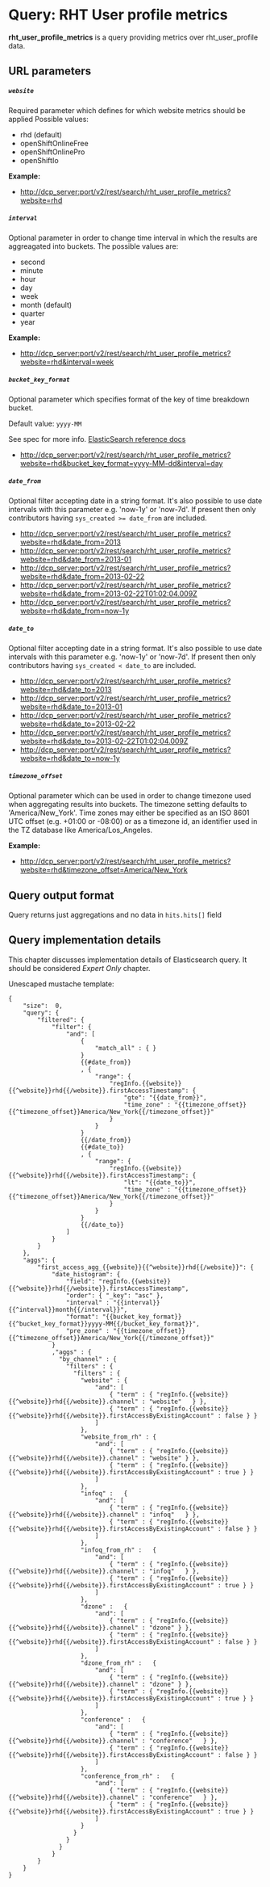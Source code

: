 # Query: RHT User profile metrics

**rht_user_profile_metrics** is a query providing metrics over rht_user_profile data.

## URL parameters

##### `website`

Required parameter which defines for which website metrics should be applied
Possible values:

* rhd (default)
* openShiftOnlineFree
* openShiftOnlinePro
* openShiftIo

**Example:**

- <http://dcp_server:port/v2/rest/search/rht_user_profile_metrics?website=rhd>

##### `interval`

Optional parameter in order to change time interval in which the results are aggreagated into buckets. The possible values are:

* second
* minute
* hour
* day
* week
* month (default)
* quarter
* year

**Example:**

- <http://dcp_server:port/v2/rest/search/rht_user_profile_metrics?website=rhd&interval=week>

##### `bucket_key_format`

Optional parameter which specifies format of the key of time breakdown bucket.

Default value: `yyyy-MM`

See spec for more info. [ElasticSearch reference docs](https://www.elastic.co/guide/en/elasticsearch/reference/1.4/search-aggregations-bucket-daterange-aggregation.html#date-format-pattern)

- <http://dcp_server:port/v2/rest/search/rht_user_profile_metrics?website=rhd&bucket_key_format=yyyy-MM-dd&interval=day>


##### `date_from`
Optional filter accepting date in a string format. It's also possible to use date intervals with this parameter e.g. 'now-1y' or 'now-7d'.
If present then only contributors having `sys_created >= date_from` are included.

- <http://dcp_server:port/v2/rest/search/rht_user_profile_metrics?website=rhd&date_from=2013>
- <http://dcp_server:port/v2/rest/search/rht_user_profile_metrics?website=rhd&date_from=2013-01>
- <http://dcp_server:port/v2/rest/search/rht_user_profile_metrics?website=rhd&date_from=2013-02-22>
- <http://dcp_server:port/v2/rest/search/rht_user_profile_metrics?website=rhd&date_from=2013-02-22T01:02:04.009Z>
- <http://dcp_server:port/v2/rest/search/rht_user_profile_metrics?website=rhd&date_from=now-1y>

##### `date_to`
Optional filter accepting date in a string format. It's also possible to use date intervals with this parameter e.g. 'now-1y' or 'now-7d'.
If present then only contributors having `sys_created < date_to` are included.

- <http://dcp_server:port/v2/rest/search/rht_user_profile_metrics?website=rhd&date_to=2013>
- <http://dcp_server:port/v2/rest/search/rht_user_profile_metrics?website=rhd&date_to=2013-01>
- <http://dcp_server:port/v2/rest/search/rht_user_profile_metrics?website=rhd&date_to=2013-02-22>
- <http://dcp_server:port/v2/rest/search/rht_user_profile_metrics?website=rhd&date_to=2013-02-22T01:02:04.009Z>
- <http://dcp_server:port/v2/rest/search/rht_user_profile_metrics?website=rhd&date_to=now-1y>

##### `timezone_offset`

Optional parameter which can be used in order to change timezone used when aggregating results into buckets. The timezone setting defaults to 'America/New_York'. Time zones may either be specified as an ISO 8601 UTC offset (e.g. +01:00 or -08:00) or as a timezone id, an identifier used in the TZ database like America/Los_Angeles.

**Example:**

- <http://dcp_server:port/v2/rest/search/rht_user_profile_metrics?website=rhd&timezone_offset=America/New_York>



## Query output format

Query returns just aggregations and no data in `hits.hits[]` field

## Query implementation details

This chapter discusses implementation details of Elasticsearch query. It should be considered _Expert Only_ chapter.

Unescaped mustache template:

````
{
    "size":  0,
    "query": {
        "filtered": {
            "filter": {
                "and": [
                    { 
                        "match_all" : { } 
                    }
                    {{#date_from}}
                    , {
                        "range": {
                            "regInfo.{{website}}{{^website}}rhd{{/website}}.firstAccessTimestamp": {
                                "gte": "{{date_from}}",
                                "time_zone" : "{{timezone_offset}}{{^timezone_offset}}America/New_York{{/timezone_offset}}"
                            }
                        }
                    }
                    {{/date_from}}
                    {{#date_to}}
                    , {
                        "range": {
                            "regInfo.{{website}}{{^website}}rhd{{/website}}.firstAccessTimestamp": {
                                "lt": "{{date_to}}",
                                "time_zone" : "{{timezone_offset}}{{^timezone_offset}}America/New_York{{/timezone_offset}}"
                            }
                        }
                    }
                    {{/date_to}}
                ]
            }
        }
    },
    "aggs": {
        "first_access_agg_{{website}}{{^website}}rhd{{/website}}": {
            "date_histogram": {
                "field": "regInfo.{{website}}{{^website}}rhd{{/website}}.firstAccessTimestamp",
                "order": { "_key": "asc" },
                "interval" : "{{interval}}{{^interval}}month{{/interval}}",
                "format": "{{bucket_key_format}}{{^bucket_key_format}}yyyy-MM{{/bucket_key_format}}",
                "pre_zone" : "{{timezone_offset}}{{^timezone_offset}}America/New_York{{/timezone_offset}}"
            }
            ,"aggs" : {
              "by_channel" : { 
                "filters" : {
                  "filters" : {
                    "website" : { 
                        "and": [ 
                            { "term" : { "regInfo.{{website}}{{^website}}rhd{{/website}}.channel" : "website"   } },
                            { "term" : { "regInfo.{{website}}{{^website}}rhd{{/website}}.firstAccessByExistingAccount" : false } }
                        ]
                    },
                    "website_from_rh" : {
                        "and": [
                            { "term" : { "regInfo.{{website}}{{^website}}rhd{{/website}}.channel" : "website" } },
                            { "term" : { "regInfo.{{website}}{{^website}}rhd{{/website}}.firstAccessByExistingAccount" : true } }
                        ]
                    },
                    "infoq" :   {
                        "and": [
                            { "term" : { "regInfo.{{website}}{{^website}}rhd{{/website}}.channel" : "infoq"   } },
                            { "term" : { "regInfo.{{website}}{{^website}}rhd{{/website}}.firstAccessByExistingAccount" : false } }
                        ]
                    },
                    "infoq_from_rh" :   {
                        "and": [
                            { "term" : { "regInfo.{{website}}{{^website}}rhd{{/website}}.channel" : "infoq"   } },
                            { "term" : { "regInfo.{{website}}{{^website}}rhd{{/website}}.firstAccessByExistingAccount" : true } }
                        ]
                    },
                    "dzone" :   {
                        "and": [
                            { "term" : { "regInfo.{{website}}{{^website}}rhd{{/website}}.channel" : "dzone" } },
                            { "term" : { "regInfo.{{website}}{{^website}}rhd{{/website}}.firstAccessByExistingAccount" : false } }
                        ]
                    },
                    "dzone_from_rh" :   {
                        "and": [
                            { "term" : { "regInfo.{{website}}{{^website}}rhd{{/website}}.channel" : "dzone" } },
                            { "term" : { "regInfo.{{website}}{{^website}}rhd{{/website}}.firstAccessByExistingAccount" : true } }
                        ]
                    },
                    "conference" :   {
                        "and": [
                            { "term" : { "regInfo.{{website}}{{^website}}rhd{{/website}}.channel" : "conference"   } },
                            { "term" : { "regInfo.{{website}}{{^website}}rhd{{/website}}.firstAccessByExistingAccount" : false } }
                        ]
                    },
                    "conference_from_rh" :   {
                        "and": [
                            { "term" : { "regInfo.{{website}}{{^website}}rhd{{/website}}.channel" : "conference"   } },
                            { "term" : { "regInfo.{{website}}{{^website}}rhd{{/website}}.firstAccessByExistingAccount" : true } }
                        ]
                    }
                  }
                }
              }
            }
        }
    }
}
````
